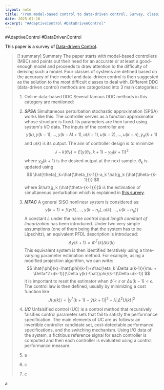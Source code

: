 ```yaml
---
layout: note
title: "From model-based control to data-driven control, Survey, classification and perspective"
date: 2025-07-16
excerpt: "#AdaptiveControl #DataDrivenControl"
---
```


#AdaptiveControl #DataDrivenControl

This paper is a survey of [Data-driven Control](data-driven-control).
>[! summary] Summary
>The paper starts with model-based controllers (MBC) and points out their need for an accurate or at least a good-enough model and proceeds to draw attention to the difficulty of deriving such a model. Four classes of systems are defined based on the accuracy of their model and data-driven control is then suggested as the solution to the most difficult classes to deal with.
>Different DDC (data-driven control) methods are categorized into 3 main catogories:
>1. Online data-based DDC
>	Several famous DDC methods in this category are mentioned:
>	1. ___SPSA___
>		Simultaneous perturbation stochastic approximation (SPSA) works like this: 
>		The controller serves as a function approximator whose structure is fixed. Its parameters are then tuned using system's I/O data. The inputs of the controller are
>		$$
>		y(k),y(k-1),...,y(k-M+1),u(k-1),u(k-2),...,u(k-n),y_d(k+1) 
>		$$
>		and $u(k)$ is its output. The aim of controller design is to minimize
>		$$
>		J-k(\theta_k)=E{(y(\theta_k,k+1)-y_d(k+1))^2}
>		$$
>		where $y_d(k+1)$ is the desired output at the next sample. $\theta_k$ is updated using
>		$$
>		\hat{\theta}_k=\hat{\theta_{k-1}}-a_k \hat{g_k (\hat{\theta-{k-1}})} 
>		$$
>		where $\hat{g_k (\hat{\theta-{k-1}})}$ is the estimation of simultaneous perturbation which is explained in [this survey](from-model-based-control-to-data-driven-control-survey-classification-and-perspective).
>		
>	2. ___MFAC___
>		A general SISO nonlinear system is considered as:
>		$$
> 		y(k+1)=f(y(k),...,y(k-n_y),u(k),...,u(k-n_u))
>		$$
>		A constant $L$ under the name _control input length constant of linearization_ has been introduced. Under two very simple assumptions (one of them being that the system has to be Lipschitz), an equivalent PFDL description is introduced:
>		$$
>		\Delta y(k+1) = \Phi^T(k) \Delta U(k)
>		$$
>		This equivalent system is then identified iteratively using a time-varying parameter estimation method. For example, using a modified projection algorithm, we can write:
>		$$
>		\hat{\phi}(k)=\hat{\phi}(k-1)+\frac{\eta_k \Delta u(k-1)}{\mu + \Delta^2 u(k-1)}(\Delta y(k)-\hat{\phi}(k-1)\Delta u(k-1))
>		$$
>		It is important to reset the estimator when $\hat{\phi} < \epsilon$ or $\Delta u(k-1) < \epsilon$.
>		The control law is then defined, usually by minimizing a cost function like
>		$$
>		J(u(k))=|y^\ast (k+1)-\hat{y}(k+1)|^2+\lambda|\Delta^2 U(k)|^2
>		$$
>		
>	3. ___UC___
>		Unfalsified control (UC) is a control method that recursively falsifies control parameter sets that fail to satisfy the performance specification. The main elements of UC are as follows: an invertible controller candidate set, cost-detectable performance specifications, and the switching mechanism.
>		Using I/O data of the system, a fictitious reference signal for each controller is computed and then each controller is evaluated using a control performance measure.
>		
>	4. a
>
>2. c
>3. c
>
>
>



a